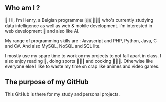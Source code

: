 ## Who am I ?
👋 Hi, I’m Henry, a Belgian programmer 🇧🇪👨🏼‍💻 who's currently studying data intelligence as well as web & mobile development. I’m interested in web development 👀 and also like AI.

My range of programming skills are : Javascript and PHP, Python, Java, C and C#. And also MySQL, NoSQL and SQL lite.

I mostly use my spare time to work on my projects to not fall apart in class. I also enjoy reading 📖, doing sports 🏊🏻‍♂️ and cooking 🧑🏼‍🍳. Otherwise like everyone else I like to waste my time on crap like animes and video games.

## The purpose of my GitHub 
This GitHub is there for my study and personal projects.

<!---
YRNEHENRY/YRNEHENRY is a ✨ special ✨ repository because its `README.md` (this file) appears on your GitHub profile.
You can click the Preview link to take a look at your changes.
--->
